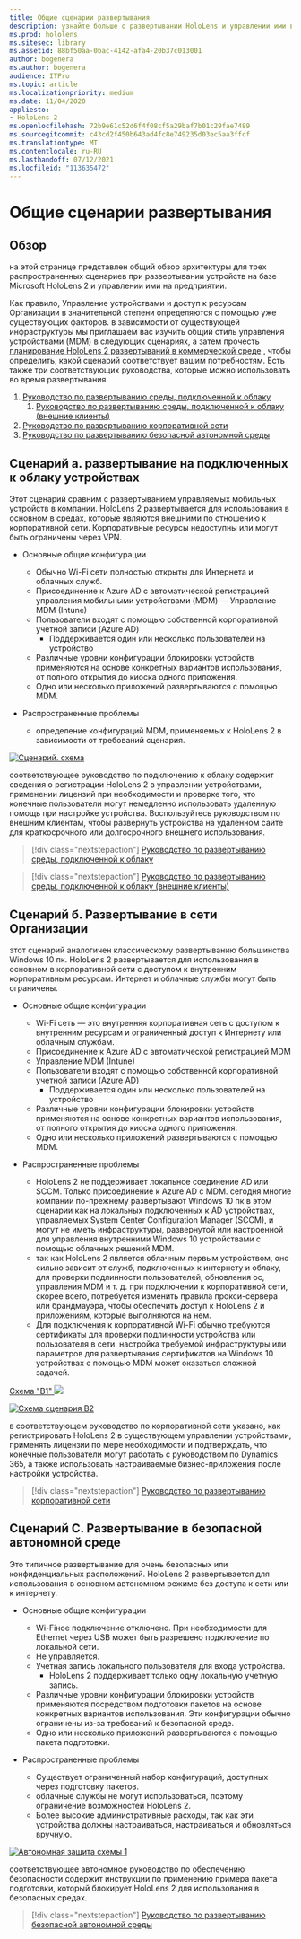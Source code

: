 ```yaml
---
title: Общие сценарии развертывания
description: узнайте больше о развертывании HoloLens и управлении ими в корпоративных средах, включая инфраструктуру, Azure Active Directory и управление мобильными устройствами.
ms.prod: hololens
ms.sitesec: library
ms.assetid: 88bf50aa-0bac-4142-afa4-20b37c013001
author: bogenera
ms.author: bogenera
audience: ITPro
ms.topic: article
ms.localizationpriority: medium
ms.date: 11/04/2020
appliesto:
- HoloLens 2
ms.openlocfilehash: 72b9e61c52d6f4f08cf5a29baf7b01c29fae7489
ms.sourcegitcommit: c43cd2f450b643ad4fc8e749235d03ec5aa3ffcf
ms.translationtype: MT
ms.contentlocale: ru-RU
ms.lasthandoff: 07/12/2021
ms.locfileid: "113635472"
---
```

# <a name="common-deployment-scenarios"></a>Общие сценарии развертывания

## <a name="overview"></a>Обзор

на этой странице представлен общий обзор архитектуры для трех распространенных сценариев при развертывании устройств на базе Microsoft HoloLens 2 и управлении ими на предприятии.

Как правило, Управление устройствами и доступ к ресурсам Организации в значительной степени определяются с помощью уже существующих факторов. в зависимости от существующей инфраструктуры мы приглашаем вас изучить общий стиль управления устройствами (MDM) в следующих сценариях, а затем прочесть [планирование HoloLens 2 развертываний в коммерческой среде](hololens-core-components.md) , чтобы определить, какой сценарий соответствует вашим потребностям. Есть также три соответствующих руководства, которые можно использовать во время развертывания.


 1. [Руководство по развертыванию среды, подключенной к облаку](hololens2-cloud-connected-overview.md)
     1. [Руководство по развертыванию среды, подключенной к облаку (внешние клиенты)](hololens2-deployment-guide.md)
 1. [Руководство по развертыванию корпоративной сети](hololens2-corp-connected-overview.md)
 1. [Руководство по развертыванию безопасной автономной среды](hololens-common-scenarios-offline-secure.md)

## <a name="scenario-a-deploy-to-cloud-connected-devices"></a>Сценарий а. развертывание на подключенных к облаку устройствах

Этот сценарий сравним с развертыванием управляемых мобильных устройств в компании. HoloLens 2 развертывается для использования в основном в средах, которые являются внешними по отношению к корпоративной сети. Корпоративные ресурсы недоступны или могут быть ограничены через VPN. 
 * Основные общие конфигурации
   * Обычно Wi-Fi сети полностью открыты для Интернета и облачных служб.
   * Присоединение к Azure AD с автоматической регистрацией управления мобильными устройствами (MDM) — Управление MDM (Intune)
   * Пользователи входят с помощью собственной корпоративной учетной записи (Azure AD)
     * Поддерживается один или несколько пользователей на устройство
   * Различные уровни конфигурации блокировки устройств применяются на основе конкретных вариантов использования, от полного открытия до киоска одного приложения.
   * Одно или несколько приложений развертываются с помощью MDM.

* Распространенные проблемы
   * определение конфигураций MDM, применяемых к HoloLens 2 в зависимости от требований сценария.

[![Сценарий. схема ](images/deployment-guides-revised-scenario-a.png)](images/deployment-guides-revised-scenario-a.png#lightbox)

соответствующее руководство по подключению к облаку содержит сведения о регистрации HoloLens 2 в управлении устройствами, применении лицензий при необходимости и проверке того, что конечные пользователи могут немедленно использовать удаленную помощь при настройке устройства. Воспользуйтесь руководством по внешним клиентам, чтобы развернуть устройства на удаленном сайте для краткосрочного или долгосрочного внешнего использования.

> [!div class="nextstepaction"]
> [Руководство по развертыванию среды, подключенной к облаку](hololens2-cloud-connected-overview.md)

> [!div class="nextstepaction"]
> [Руководство по развертыванию среды, подключенной к облаку (внешние клиенты)](hololens2-deployment-guide.md)

## <a name="scenario-b-deploy-inside-your-organizations-network"></a>Сценарий б. Развертывание в сети Организации

этот сценарий аналогичен классическому развертыванию большинства Windows 10 пк. HoloLens 2 развертывается для использования в основном в корпоративной сети с доступом к внутренним корпоративным ресурсам. Интернет и облачные службы могут быть ограничены. 

 * Основные общие конфигурации
   * Wi-Fi сеть — это внутренняя корпоративная сеть с доступом к внутренним ресурсам и ограниченный доступ к Интернету или облачным службам.
   * Присоединение к Azure AD с автоматической регистрацией MDM
   * Управление MDM (Intune)
   * Пользователи входят с помощью собственной корпоративной учетной записи (Azure AD)
     * Поддерживается один или несколько пользователей на устройство
   * Различные уровни конфигурации блокировки устройств применяются на основе конкретных вариантов использования, от полного открытия до киоска одного приложения.
   * Одно или несколько приложений развертываются с помощью MDM.

 * Распространенные проблемы
   * HoloLens 2 не поддерживает локальное соединение AD или SCCM. Только присоединение к Azure AD с MDM. сегодня многие компании по-прежнему развертывают Windows 10 пк в этом сценарии как на локальных подключенных к AD устройствах, управляемых System Center Configuration Manager (SCCM), и могут не иметь инфраструктуры, развернутой или настроенной для управления внутренними Windows 10 устройствами с помощью облачных решений MDM.
   * так как HoloLens 2 является облачным первым устройством, оно сильно зависит от служб, подключенных к интернету и облаку, для проверки подлинности пользователей, обновления ос, управления MDM и т. д. при подключении к корпоративной сети, скорее всего, потребуется изменить правила прокси-сервера или брандмауэра, чтобы обеспечить доступ к HoloLens 2 и приложениям, которые выполняются на нем.
   * Для подключения к корпоративной Wi-Fi обычно требуются сертификаты для проверки подлинности устройства или пользователя в сети. настройка требуемой инфраструктуры или параметров для развертывания сертификатов на Windows 10 устройствах с помощью MDM может оказаться сложной задачей.

[Схема "B1" ![ ](images/deployment-guides-revised-scenario-b-01-1.png)](images/deployment-guides-revised-scenario-b-01-1.png#lightbox)

[![Схема ](images/deployment-guides-revised-scenario-b-02-1.png) сценария B2](images/deployment-guides-revised-scenario-b-02-1.png#lightbox)

в соответствующем руководство по корпоративной сети указано, как регистрировать HoloLens 2 в существующем управлении устройствами, применять лицензии по мере необходимости и подтверждать, что конечные пользователи могут работать с руководством по Dynamics 365, а также использовать настраиваемые бизнес-приложения после настройки устройства.

> [!div class="nextstepaction"]
> [Руководство по развертыванию корпоративной сети](hololens2-corp-connected-overview.md)

## <a name="scenario-c-deploy-in-secure-offline-environment"></a>Сценарий C. Развертывание в безопасной автономной среде

Это типичное развертывание для очень безопасных или конфиденциальных расположений. HoloLens 2 развертывается для использования в основном автономном режиме без доступа к сети или к интернету. 
 * Основные общие конфигурации
   * Wi-Fiное подключение отключено. При необходимости для Ethernet через USB может быть разрешено подключение по локальной сети.
   * Не управляется.
   * Учетная запись локального пользователя для входа устройства.
     * HoloLens 2 поддерживает только одну локальную учетную запись.
   * Различные уровни конфигурации блокировки устройств применяются посредством подготовки пакетов на основе конкретных вариантов использования. Эти конфигурации обычно ограничены из-за требований к безопасной среде.
   * Одно или несколько приложений развертываются с помощью пакета подготовки.

 * Распространенные проблемы
   * Существует ограниченный набор конфигураций, доступных через подготовку пакетов.
   * облачные службы не могут использоваться, поэтому ограничение возможностей HoloLens 2.
   * Более высокие административные расходы, так как эти устройства должны настраиваться, настраиваться и обновляться вручную.

[![Автономная защита схемы 1 ](images/deployment-guides-revised-scenario-c-01.png)](images/deployment-guides-revised-scenario-c-01.png#lightbox)

соответствующее автономное руководство по обеспечению безопасности содержит инструкции по применению примера пакета подготовки, который блокирует HoloLens 2 для использования в безопасных средах.

> [!div class="nextstepaction"]
> [Руководство по развертыванию безопасной автономной среды](hololens-common-scenarios-offline-secure.md)


